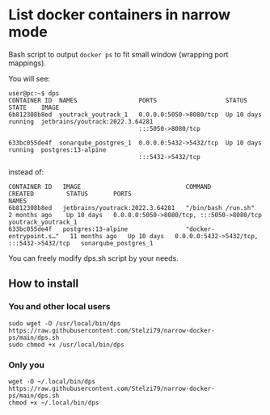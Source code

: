 # List docker containers in narrow mode
Bash script to output `docker ps` to fit small window (wrapping port mappings).

You will see:
```console
user@pc:~$ dps
CONTAINER ID  NAMES                 PORTS                   STATUS      STATE    IMAGE
6b812308b8ed  youtrack_youtrack_1   0.0.0.0:5050->8080/tcp  Up 10 days  running  jetbrains/youtrack:2022.3.64281
                                    :::5050->8080/tcp                            
              
633bc055de4f  sonarqube_postgres_1  0.0.0.0:5432->5432/tcp  Up 10 days  running  postgres:13-alpine
                                    :::5432->5432/tcp
```

instead of:
```console
CONTAINER ID   IMAGE                             COMMAND                  CREATED         STATUS       PORTS                                       NAMES
6b812308b8ed   jetbrains/youtrack:2022.3.64281   "/bin/bash /run.sh"      2 months ago    Up 10 days   0.0.0.0:5050->8080/tcp, :::5050->8080/tcp   youtrack_youtrack_1
633bc055de4f   postgres:13-alpine                "docker-entrypoint.s…"   11 months ago   Up 10 days   0.0.0.0:5432->5432/tcp, :::5432->5432/tcp   sonarqube_postgres_1
```

You can freely modify dps.sh script by your needs.

## How to install

### You and other local users
```shell
sudo wget -O /usr/local/bin/dps https://raw.githubusercontent.com/Stelzi79/narrow-docker-ps/main/dps.sh
sudo chmod +x /usr/local/bin/dps
```

### Only you
```shell
wget -O ~/.local/bin/dps https://raw.githubusercontent.com/Stelzi79/narrow-docker-ps/main/dps.sh
chmod +x ~/.local/bin/dps
```
